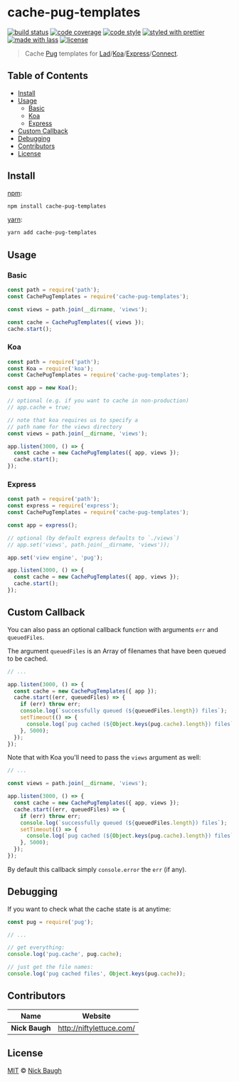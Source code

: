 # cache-pug-templates

[![build status](https://img.shields.io/travis/ladjs/cache-pug-templates.svg)](https://travis-ci.org/ladjs/cache-pug-templates)
[![code coverage](https://img.shields.io/codecov/c/github/ladjs/cache-pug-templates.svg)](https://codecov.io/gh/ladjs/cache-pug-templates)
[![code style](https://img.shields.io/badge/code_style-XO-5ed9c7.svg)](https://github.com/sindresorhus/xo)
[![styled with prettier](https://img.shields.io/badge/styled_with-prettier-ff69b4.svg)](https://github.com/prettier/prettier)
[![made with lass](https://img.shields.io/badge/made_with-lass-95CC28.svg)](https://lass.js.org)
[![license](https://img.shields.io/github/license/ladjs/cache-pug-templates.svg)](<>)

> Cache [Pug][] templates for [Lad][]/[Koa][]/[Express][]/[Connect][].


## Table of Contents

* [Install](#install)
* [Usage](#usage)
  * [Basic](#basic)
  * [Koa](#koa)
  * [Express](#express)
* [Custom Callback](#custom-callback)
* [Debugging](#debugging)
* [Contributors](#contributors)
* [License](#license)


## Install

[npm][]:

```sh
npm install cache-pug-templates
```

[yarn][]:

```sh
yarn add cache-pug-templates
```


## Usage

### Basic

```js
const path = require('path');
const CachePugTemplates = require('cache-pug-templates');

const views = path.join(__dirname, 'views');

const cache = CachePugTemplates({ views });
cache.start();
```

### Koa

```js
const path = require('path');
const Koa = require('koa');
const CachePugTemplates = require('cache-pug-templates');

const app = new Koa();

// optional (e.g. if you want to cache in non-production)
// app.cache = true;

// note that koa requires us to specify a
// path name for the views directory
const views = path.join(__dirname, 'views');

app.listen(3000, () => {
  const cache = new CachePugTemplates({ app, views });
  cache.start();
});
```

### Express

```js
const path = require('path');
const express = require('express');
const CachePugTemplates = require('cache-pug-templates');

const app = express();

// optional (by default express defaults to `./views`)
// app.set('views', path.join(__dirname, 'views'));

app.set('view engine', 'pug');

app.listen(3000, () => {
  const cache = new CachePugTemplates({ app, views });
  cache.start();
});
```


## Custom Callback

You can also pass an optional callback function with arguments `err` and `queuedFiles`.

The argument `queuedFiles` is an Array of filenames that have been queued to be cached.

```js
// ...

app.listen(3000, () => {
  const cache = new CachePugTemplates({ app });
  cache.start((err, queuedFiles) => {
    if (err) throw err;
    console.log(`successfully queued (${queuedFiles.length}) files`);
    setTimeout(() => {
      console.log(`pug cached (${Object.keys(pug.cache).length}) files`);
    }, 5000);
  });
});
```

Note that with Koa you'll need to pass the `views` argument as well:

```js
// ...

const views = path.join(__dirname, 'views');

app.listen(3000, () => {
  const cache = new CachePugTemplates({ app, views });
  cache.start((err, queuedFiles) => {
    if (err) throw err;
    console.log(`successfully queued (${queuedFiles.length}) files`);
    setTimeout(() => {
      console.log(`pug cached (${Object.keys(pug.cache).length}) files`);
    }, 5000);
  });
});
```

By default this callback simply `console.error` the `err` (if any).


## Debugging

If you want to check what the cache state is at anytime:

```js
const pug = require('pug');

// ...

// get everything:
console.log('pug.cache', pug.cache);

// just get the file names:
console.log('pug cached files', Object.keys(pug.cache));
```


## Contributors

| Name           | Website                    |
| -------------- | -------------------------- |
| **Nick Baugh** | <http://niftylettuce.com/> |


## License

[MIT](LICENSE) © [Nick Baugh](http://niftylettuce.com/)


## 

[npm]: https://www.npmjs.com/

[yarn]: https://yarnpkg.com/

[pug]: https://pugjs.org

[lad]: https://lad.js.org

[koa]: http://koajs.com

[express]: https://expressjs.com/

[connect]: https://github.com/senchalabs/connect
